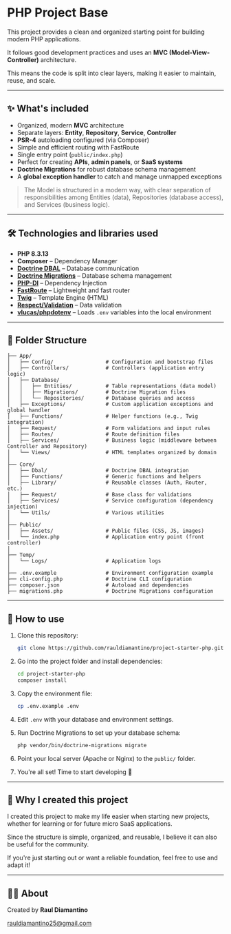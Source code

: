 # PHP Project Base

This project provides a clean and organized starting point for building modern PHP applications.

It follows good development practices and uses an **MVC (Model-View-Controller)** architecture.

This means the code is split into clear layers, making it easier to maintain, reuse, and scale.

---

## ✨ What's included

* Organized, modern **MVC** architecture
* Separate layers: **Entity**, **Repository**, **Service**, **Controller**
* **PSR-4** autoloading configured (via Composer)
* Simple and efficient routing with FastRoute
* Single entry point (`public/index.php`)
* Perfect for creating **APIs**, **admin panels**, or **SaaS systems**
* **Doctrine Migrations** for robust database schema management
* A **global exception handler** to catch and manage unmapped exceptions

> The Model is structured in a modern way, with clear separation of responsibilities among Entities (data), Repositories (database access), and Services (business logic).

---

## 🛠️ Technologies and libraries used

* **PHP 8.3.13**
* **Composer** – Dependency Manager
* [**Doctrine DBAL**](https://www.doctrine-project.org/projects/dbal.html) – Database communication
* [**Doctrine Migrations**](https://www.doctrine-project.org/projects/migrations.html) – Database schema management
* [**PHP-DI**](https://php-di.org/) – Dependency Injection
* [**FastRoute**](https://github.com/nikic/FastRoute) – Lightweight and fast router
* [**Twig**](https://twig.symfony.com/) – Template Engine (HTML)
* [**Respect/Validation**](https://respect-validation.readthedocs.io/) – Data validation
* [**vlucas/phpdotenv**](https://github.com/vlucas/phpdotenv) – Loads `.env` variables into the local environment

---

## 📁 Folder Structure

```
├── App/
│   ├── Config/                 # Configuration and bootstrap files
│   ├── Controllers/            # Controllers (application entry logic)
│   ├── Database/
│   │   ├── Entities/           # Table representations (data model)
│   │   ├── Migrations/         # Doctrine Migration files
│   │   └── Repositories/       # Database queries and access
│   ├── Exceptions/             # Custom application exceptions and global handler
│   ├── Functions/              # Helper functions (e.g., Twig integration)
│   ├── Request/                # Form validations and input rules
│   ├── Routes/                 # Route definition files
│   ├── Services/               # Business logic (middleware between Controller and Repository)
│   └── Views/                  # HTML templates organized by domain
│
├── Core/
│   ├── Dbal/                   # Doctrine DBAL integration
│   ├── Functions/              # Generic functions and helpers
│   ├── Library/                # Reusable classes (Auth, Router, etc.)
│   ├── Request/                # Base class for validations
│   ├── Services/               # Service configuration (dependency injection)
│   └── Utils/                  # Various utilities
│
├── Public/
│   ├── Assets/                 # Public files (CSS, JS, images)
│   └── index.php               # Application entry point (front controller)
│
├── Temp/
│   └── Logs/                   # Application logs
│
├── .env.example                # Environment configuration example
├── cli-config.php              # Doctrine CLI configuration
├── composer.json               # Autoload and dependencies
├── migrations.php              # Doctrine Migrations configuration
```

---

## 🚀 How to use

1.  Clone this repository:
    ```bash
    git clone https://github.com/rauldiamantino/project-starter-php.git
    ```

2.  Go into the project folder and install dependencies:
    ```bash
    cd project-starter-php
    composer install
    ```

3.  Copy the environment file:
    ```bash
    cp .env.example .env
    ```

4.  Edit `.env` with your database and environment settings.

5.  Run Doctrine Migrations to set up your database schema:
    ```bash
    php vendor/bin/doctrine-migrations migrate
    ```

6.  Point your local server (Apache or Nginx) to the `public/` folder.

7.  You're all set! Time to start developing 🚀

---

## 🙌 Why I created this project

I created this project to make my life easier when starting new projects, whether for learning or for future micro SaaS applications.

Since the structure is simple, organized, and reusable, I believe it can also be useful for the community.

If you're just starting out or want a reliable foundation, feel free to use and adapt it!

---

## 👨‍💻 About

Created by **Raul Diamantino**

rauldiamantino25@gmail.com
